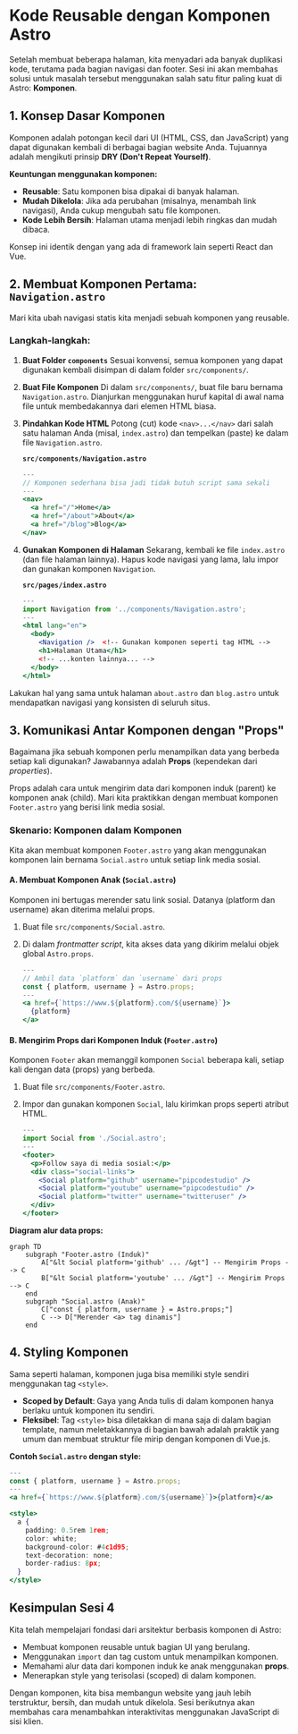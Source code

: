 # Kode Reusable dengan Komponen Astro

Setelah membuat beberapa halaman, kita menyadari ada banyak duplikasi kode, terutama pada bagian navigasi dan footer. Sesi ini akan membahas solusi untuk masalah tersebut menggunakan salah satu fitur paling kuat di Astro: **Komponen**.

## 1. Konsep Dasar Komponen

Komponen adalah potongan kecil dari UI (HTML, CSS, dan JavaScript) yang dapat digunakan kembali di berbagai bagian website Anda. Tujuannya adalah mengikuti prinsip **DRY (Don't Repeat Yourself)**.

**Keuntungan menggunakan komponen:**

- **Reusable**: Satu komponen bisa dipakai di banyak halaman.
- **Mudah Dikelola**: Jika ada perubahan (misalnya, menambah link navigasi), Anda cukup mengubah satu file komponen.
- **Kode Lebih Bersih**: Halaman utama menjadi lebih ringkas dan mudah dibaca.

Konsep ini identik dengan yang ada di framework lain seperti React dan Vue.

## 2. Membuat Komponen Pertama: `Navigation.astro`

Mari kita ubah navigasi statis kita menjadi sebuah komponen yang reusable.

### Langkah-langkah:

1.  **Buat Folder `components`**
    Sesuai konvensi, semua komponen yang dapat digunakan kembali disimpan di dalam folder `src/components/`.

2.  **Buat File Komponen**
    Di dalam `src/components/`, buat file baru bernama `Navigation.astro`. Dianjurkan menggunakan huruf kapital di awal nama file untuk membedakannya dari elemen HTML biasa.

3.  **Pindahkan Kode HTML**
    Potong (cut) kode `<nav>...</nav>` dari salah satu halaman Anda (misal, `index.astro`) dan tempelkan (paste) ke dalam file `Navigation.astro`.

    **`src/components/Navigation.astro`**

    ```jsx
    ---
    // Komponen sederhana bisa jadi tidak butuh script sama sekali
    ---
    <nav>
      <a href="/">Home</a>
      <a href="/about">About</a>
      <a href="/blog">Blog</a>
    </nav>
    ```

4.  **Gunakan Komponen di Halaman**
    Sekarang, kembali ke file `index.astro` (dan file halaman lainnya). Hapus kode navigasi yang lama, lalu impor dan gunakan komponen `Navigation`.

    **`src/pages/index.astro`**

    ```jsx
    ---
    import Navigation from '../components/Navigation.astro';
    ---
    <html lang="en">
      <body>
        <Navigation />  <!-- Gunakan komponen seperti tag HTML -->
        <h1>Halaman Utama</h1>
        <!-- ...konten lainnya... -->
      </body>
    </html>
    ```

Lakukan hal yang sama untuk halaman `about.astro` dan `blog.astro` untuk mendapatkan navigasi yang konsisten di seluruh situs.

## 3. Komunikasi Antar Komponen dengan "Props"

Bagaimana jika sebuah komponen perlu menampilkan data yang berbeda setiap kali digunakan? Jawabannya adalah **Props** (kependekan dari _properties_).

Props adalah cara untuk mengirim data dari komponen induk (parent) ke komponen anak (child). Mari kita praktikkan dengan membuat komponen `Footer.astro` yang berisi link media sosial.

### Skenario: Komponen dalam Komponen

Kita akan membuat komponen `Footer.astro` yang akan menggunakan komponen lain bernama `Social.astro` untuk setiap link media sosial.

#### A. Membuat Komponen Anak (`Social.astro`)

Komponen ini bertugas merender satu link sosial. Datanya (platform dan username) akan diterima melalui props.

1.  Buat file `src/components/Social.astro`.
2.  Di dalam _frontmatter script_, kita akses data yang dikirim melalui objek global `Astro.props`.

    ```jsx
    ---
    // Ambil data `platform` dan `username` dari props
    const { platform, username } = Astro.props;
    ---
    <a href={`https://www.${platform}.com/${username}`}>
      {platform}
    </a>
    ```

#### B. Mengirim Props dari Komponen Induk (`Footer.astro`)

Komponen `Footer` akan memanggil komponen `Social` beberapa kali, setiap kali dengan data (props) yang berbeda.

1.  Buat file `src/components/Footer.astro`.
2.  Impor dan gunakan komponen `Social`, lalu kirimkan props seperti atribut HTML.

    ```jsx
    ---
    import Social from './Social.astro';
    ---
    <footer>
      <p>Follow saya di media sosial:</p>
      <div class="social-links">
        <Social platform="github" username="pipcodestudio" />
        <Social platform="youtube" username="pipcodestudio" />
        <Social platform="twitter" username="twitteruser" />
      </div>
    </footer>
    ```

**Diagram alur data props:**

```mermaid
graph TD
    subgraph "Footer.astro (Induk)"
        A["&lt Social platform='github' ... /&gt"] -- Mengirim Props --> C
        B["&lt Social platform='youtube' ... /&gt"] -- Mengirim Props --> C
    end
    subgraph "Social.astro (Anak)"
        C["const { platform, username } = Astro.props;"]
        C --> D["Merender <a> tag dinamis"]
    end
```

## 4. Styling Komponen

Sama seperti halaman, komponen juga bisa memiliki style sendiri menggunakan tag `<style>`.

- **Scoped by Default**: Gaya yang Anda tulis di dalam komponen hanya berlaku untuk komponen itu sendiri.
- **Fleksibel**: Tag `<style>` bisa diletakkan di mana saja di dalam bagian template, namun meletakkannya di bagian bawah adalah praktik yang umum dan membuat struktur file mirip dengan komponen di Vue.js.

**Contoh `Social.astro` dengan style:**

```jsx
---
const { platform, username } = Astro.props;
---
<a href={`https://www.${platform}.com/${username}`}>{platform}</a>

<style>
  a {
    padding: 0.5rem 1rem;
    color: white;
    background-color: #4c1d95;
    text-decoration: none;
    border-radius: 8px;
  }
</style>
```

## Kesimpulan Sesi 4

Kita telah mempelajari fondasi dari arsitektur berbasis komponen di Astro:

- Membuat komponen reusable untuk bagian UI yang berulang.
- Menggunakan `import` dan tag custom untuk menampilkan komponen.
- Memahami alur data dari komponen induk ke anak menggunakan **props**.
- Menerapkan style yang terisolasi (scoped) di dalam komponen.

Dengan komponen, kita bisa membangun website yang jauh lebih terstruktur, bersih, dan mudah untuk dikelola. Sesi berikutnya akan membahas cara menambahkan interaktivitas menggunakan JavaScript di sisi klien.
